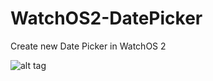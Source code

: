 # WatchOS2-DatePicker
Create new Date Picker in WatchOS 2


![alt tag](https://github.com/rrramanan/WatchOS2-DatePicker/blob/master/DatePicker.png?raw=true) 

